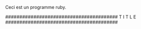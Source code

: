 Ceci est un programme ruby.

########################################
               T I T L E                
########################################

